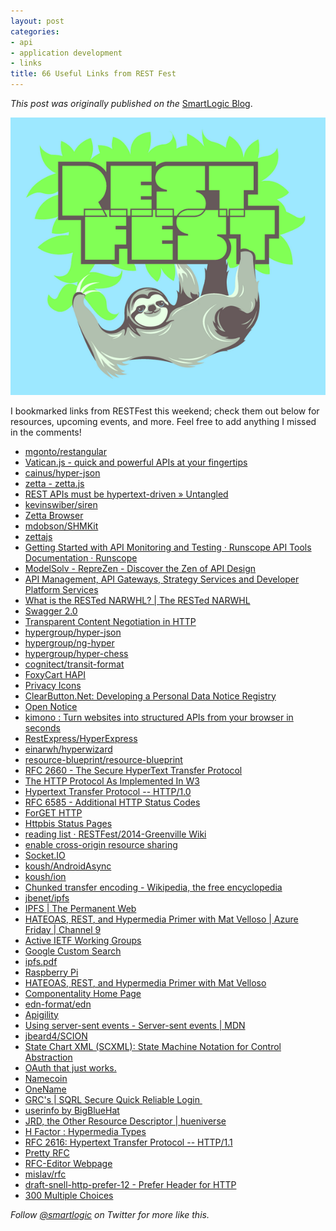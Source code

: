 ```yaml
---
layout: post
categories:
- api
- application development
- links
title: 66 Useful Links from REST Fest
---
```


_This post was originally published on the_
[SmartLogic Blog](http://blog.smartlogicsolutions.com/2014/09/29/66-useful-links-restfest-2014/).

[![The RESTFest 2014 t-shirt, designed by SmartLogic's Ryan DeStefano](/images/restfest-shirt-2014.png)](/images/restfest-shirt-2014.png)

I bookmarked links from RESTFest this weekend; check them out below for resources, upcoming events, and more. Feel free to add anything I missed in the comments!

* <a href="https://github.com/mgonto/restangular" target="_blank">mgonto/restangular</a>
* <a href="http://www.vaticanjs.info/" target="_blank">Vatican.js - quick and powerful APIs at your fingertips</a>
* <a href="https://github.com/cainus/hyper-json" target="_blank">cainus/hyper-json</a>
* <a href="http://www.zettajs.org/" target="_blank">zetta - zetta.js</a>
* <a href="http://roy.gbiv.com/untangled/2008/rest-apis-must-be-hypertext-driven" target="_blank">REST APIs must be hypertext-driven » Untangled</a>
* <a href="https://github.com/kevinswiber/siren" target="_blank">kevinswiber/siren</a>
* <a href="http://browser.zettajs.io/" target="_blank">Zetta Browser</a>
* <a href="https://github.com/mdobson/SHMKit" target="_blank">mdobson/SHMKit</a>
* <a href="https://github.com/zettajs" target="_blank">zettajs</a>
* <a href="https://www.runscope.com/docs/radar" target="_blank">Getting Started with API Monitoring and Testing · Runscope API Tools Documentation · Runscope</a>
* <a href="http://www.modelsolv.com/reprezen/" target="_blank">ModelSolv - RepreZen - Discover the Zen of API Design</a>
* <a href="http://www.mashery.com/" target="_blank">API Management, API Gateways, Strategy Services and Developer Platform Services</a>
* <a href="http://www.narwhl.com/" target="_blank">What is the RESTed NARWHL? | The RESTed NARWHL</a>
* <a href="http://swagger.io/" target="_blank">Swagger 2.0</a>
* <a href="https://www.ietf.org/rfc/rfc2295.txt" target="_blank">Transparent Content Negotiation in HTTP</a>
* <a href="https://github.com/hypergroup/hyper-json" target="_blank">hypergroup/hyper-json</a>
* <a href="https://github.com/hypergroup/ng-hyper" target="_blank">hypergroup/ng-hyper</a>
* <a href="https://github.com/hypergroup/hyper-chess" target="_blank">hypergroup/hyper-chess</a>
* <a href="https://github.com/cognitect/transit-format" target="_blank">cognitect/transit-format</a>
* <a href="http://api.foxycart.com/docs" target="_blank">FoxyCart HAPI</a>
* <a href="https://disconnect.me/icons" target="_blank">Privacy Icons</a>
* <a href="http://clearbutton.net/" target="_blank">ClearButton.Net: Developing a Personal Data Notice Registry</a>
* <a href="http://opennotice.org/" target="_blank">Open Notice</a>
* <a href="https://www.kimonolabs.com/" target="_blank">kimono : Turn websites into structured APIs from your browser in seconds</a>
* <a href="https://github.com/RestExpress/HyperExpress" target="_blank">RestExpress/HyperExpress</a>
* <a href="https://github.com/einarwh/hyperwizard" target="_blank">einarwh/hyperwizard</a>
* <a href="https://github.com/resource-blueprint/resource-blueprint" target="_blank">resource-blueprint/resource-<wbr />blueprint</a>
* <a href="http://tools.ietf.org/html/rfc2660" target="_blank">RFC 2660 - The Secure HyperText Transfer Protocol</a>
* <a href="http://www.w3.org/Protocols/HTTP/AsImplemented.html" target="_blank">The HTTP Protocol As Implemented In W3</a>
* <a href="http://www.isi.edu/in-notes/rfc1945.txt" target="_blank">Hypertext Transfer Protocol -- HTTP/1.0</a>
* <a href="http://tools.ietf.org/html/rfc6585" target="_blank">RFC 6585 - Additional HTTP Status Codes</a>
* <a href="https://github.com/for-GET" target="_blank">ForGET HTTP</a>
* <a href="https://tools.ietf.org/wg/httpbis/" target="_blank">Httpbis Status Pages</a>
* <a href="https://github.com/RESTFest/2014-Greenville/wiki/reading-list" target="_blank">reading list · RESTFest/2014-Greenville Wiki</a>
* <a href="http://enable-cors.org/" target="_blank">enable cross-origin resource sharing</a>
* <a href="http://socket.io/" target="_blank">Socket.IO</a>
* <a href="https://github.com/koush/AndroidAsync" target="_blank">koush/AndroidAsync</a>
* <a href="https://github.com/koush/ion" target="_blank">koush/ion</a>
* <a href="http://en.wikipedia.org/wiki/Chunked_transfer_encoding" target="_blank">Chunked transfer encoding - Wikipedia, the free encyclopedia</a>
* <a href="https://github.com/jbenet/ipfs" target="_blank">jbenet/ipfs</a>
* <a href="http://ipfs.io/" target="_blank">IPFS | The Permanent Web</a>
* <a href="https://channel9.msdn.com/Shows/Azure-Friday/HATEOAS-REST-and-Hypermedia-Primer-with-Mat-Velloso" target="_blank">HATEOAS, REST, and Hypermedia Primer with Mat Velloso | Azure Friday | Channel 9</a>
* <a href="http://datatracker.ietf.org/wg/" target="_blank">Active IETF Working Groups</a>
* <a href="https://www.google.com/cse/publicurl?cx=014465712009325256774:at6aznrndxm" target="_blank">Google Custom Search</a>
* <a href="http://static.benet.ai/t/ipfs.pdf" target="_blank">ipfs.pdf</a>
* <a href="http://www.raspberrypi.org/" target="_blank">Raspberry Pi</a>
* <a href="https://github.com/blongden/vnd.error" target="_blank">HATEOAS, REST, and Hypermedia Primer with Mat Velloso</a>
* <a href="http://componentality.com/xjson/" target="_blank">Componentality Home Page</a>
* <a href="https://github.com/edn-format/edn" target="_blank">edn-format/edn</a>
* <a href="https://apigility.org/" target="_blank">Apigility</a>
* <a href="https://developer.mozilla.org/en-US/docs/Server-sent_events/Using_server-sent_events" target="_blank">Using server-sent events - Server-sent events | MDN</a>
* <a href="https://github.com/jbeard4/SCION" target="_blank">jbeard4/SCION</a>
* <a href="http://www.w3.org/TR/scxml/" target="_blank">State Chart XML (SCXML): State Machine Notation for Control Abstraction</a>
* <a href="https://oauth.io/" target="_blank">OAuth that just works.</a>
* <a href="http://namecoin.info/" target="_blank">Namecoin</a>
* <a href="https://onename.io/" target="_blank">OneName</a>
* <a href="https://www.grc.com/sqrl/sqrl.htm" target="_blank">GRC's | SQRL Secure Quick Reliable Login </a>
* <a href="http://userinfo.me/" target="_blank">userinfo by BigBlueHat</a>
* <a href="http://hueniverse.com/2010/05/14/jrd-the-other-resource-descriptor/" target="_blank">JRD, the Other Resource Descriptor | hueniverse</a>
* <a href="http://amundsen.com/hypermedia/hfactor/" target="_blank">H Factor : Hypermedia Types</a>
* <a href="http://pretty-rfc.herokuapp.com/RFC2616" target="_blank">RFC 2616: Hypertext Transfer Protocol -- HTTP/1.1</a>
* <a href="http://pretty-rfc.herokuapp.com/" target="_blank">Pretty RFC</a>
* <a href="http://www.rfc-editor.org/" target="_blank">RFC-Editor Webpage</a>
* <a href="https://github.com/mislav/rfc" target="_blank">mislav/rfc</a>
* <a href="http://tools.ietf.org/html/draft-snell-http-prefer-12" target="_blank">draft-snell-http-prefer-12 - Prefer Header for HTTP</a>
* <a href="http://www.w3.org/Home.foo" target="_blank">300 Multiple Choices</a>

<em>Follow <a href="http://twitter.com/smartlogic" target="_blank">@smartlogic</a> on Twitter for more like this. </em>
